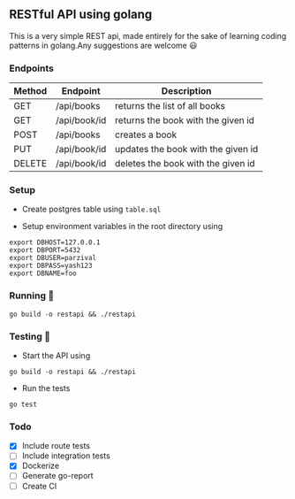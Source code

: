 ## RESTful API using golang

This is a very simple REST api, made entirely for the sake of learning coding patterns in golang.Any suggestions are welcome :smiley:

### Endpoints

| Method | Endpoint     | Description                        |
| ------ | ------------ | ---------------------------------- |
| GET    | /api/books   | returns the list of all books      |
| GET    | /api/book/id | returns the book with the given id |
| POST   | /api/books   | creates a book                     |
| PUT    | /api/book/id | updates the book with the given id |
| DELETE | /api/book/id | deletes the book with the given id |

### Setup

- Create postgres table using `table.sql`

- Setup environment variables in the root directory using

```
export DBHOST=127.0.0.1
export DBPORT=5432
export DBUSER=parzival
export DBPASS=yash123
export DBNAME=foo
```

### Running :running:

```
go build -o restapi && ./restapi
```

### Testing :rotating_light:

- Start the API using

```
go build -o restapi && ./restapi
```

- Run the tests

```
go test
```

### Todo

- [x] Include route tests
- [ ] Include integration tests
- [x] Dockerize
- [ ] Generate go-report
- [ ] Create CI
